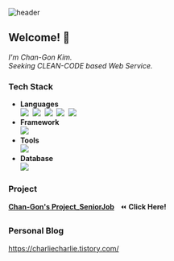 ![header](https://capsule-render.vercel.app/api?type=slice&color=33cccc&height=300&section=header&text=Chan-Gon%20Kim&fontSize=80&fontColor=2d3436)
## Welcome! 👋
_I'm Chan-Gon Kim._</br>
_Seeking CLEAN-CODE based Web Service._

### Tech Stack
- **Languages** </br>
<img src="https://img.shields.io/badge/Java-007396?style=flat-square&logo=Java&logoColor=white"/></a>&nbsp;
<img src="https://img.shields.io/badge/HTML5-E34F26?style=flat-square&logo=HTML5&logoColor=white"/></a>&nbsp;
<img src="https://img.shields.io/badge/CSS3-1572B6?style=flat-square&logo=CSS3&logoColor=white"/></a>&nbsp; 
<img src="https://img.shields.io/badge/JavaScript-F7DF1E?style=flat-square&logo=JavaScript&logoColor=black"/></a>&nbsp;
<img src="https://img.shields.io/badge/jquery-0769AD?style=flat-square&logo=jquery&logoColor=black"/></a>&nbsp;
- **Framework** </br>
<img src="https://img.shields.io/badge/Spring-6DB33F?style=flat-square&logo=Spring&logoColor=white"/></a>&nbsp;
- **Tools** </br>
<img src="https://img.shields.io/badge/GitHub-181717?style=flat-square&logo=GitHub&logoColor=white"/></a>&nbsp;
- **Database** </br>
<img src="https://img.shields.io/badge/Oracle-F80000?style=flat-square&logo=Oracle&logoColor=white"/></a>&nbsp;

### Project
[**Chan-Gon's Project_SeniorJob**](https://github.com/chan-gon/Project_SeniorJob)&nbsp;&nbsp;&nbsp;:rewind: **Click Here!**

### Personal Blog
https://charliecharlie.tistory.com/
